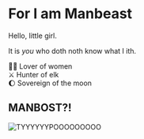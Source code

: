 # For I am Manbeast

Hello, little girl.

It is *you* who doth noth know what I ith.

🤼‍♀️ Lover of women<br>
⚔️ Hunter of elk<br>
🌔 Sovereign of the moon

## MANBOST?!
![TYYYYYYPOOOOOOOOO](https://media.tenor.com/5TlzM-Ppa2MAAAAd/aunty-donna-manbost.gif)
